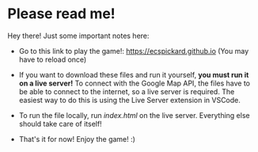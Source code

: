 # Please read me!

Hey there! Just some important notes here:

-  Go to this link to play the game!: https://ecspickard.github.io    (You may have to reload once)

-  If you want to download these files and run it yourself, **you must run it on a live server!** To connect with the Google Map API, the files have to be able to connect to the internet,
   so a live server is required. The easiest way to do this is using the Live Server extension in VSCode.

- To run the file locally, run *index.html* on the live server. Everything else should take care of itself!

- That's it for now! Enjoy the game! :)
   

